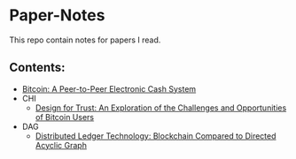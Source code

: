 # Paper-Notes
This repo contain notes for papers I read.

## Contents:
- [Bitcoin: A Peer-to-Peer Electronic Cash System](./Bitcoin.md)
- CHI
    - [Design for Trust: An Exploration of the Challenges and Opportunities of Bitcoin Users](./CHI/Design-for-trust.md)
- DAG
    - [Distributed Ledger Technology: Blockchain Compared to Directed Acyclic Graph](./DAG/Blockchain-compared-to-directed-acyclic-graph.md)

